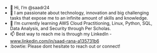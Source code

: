 - 👋 Hi, I’m @saadr24
- 👀 I am passionate about technology, innovation and big challenging tasks that expose me to an infinite amount of skills and knowledge.
- 🌱 I’m currently learning AWS Cloud Practitioning, Linux, Python, SQL, Data Analysis, and Security through Per Scholas.
- 📫 Best way to reach me is through my LinkedIn - www.linkedin.com/in/saad-rana-a135731b6 
- :bowtie: Please dont hesitate to reach out or connect!
